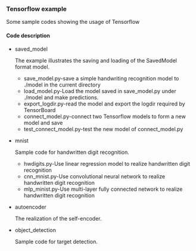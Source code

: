 ### Tensorflow example

Some sample codes showing the usage of Tensorflow

#### Code description

* saved_model

  The example illustrates the saving and loading of the SavedModel format model.

  * save_model.py-save a simple handwriting recognition model to ./model in the current directory
  * load_model.py-Load the model saved in save_model.py under ./model and make predictions.
  * export_logdir.py-read the model and export the logdir required by TensorBoard
  * connect_model.py-connect two Tensorflow models to form a new model and save
  * test_connect_model.py-test the new model of connect_model.py

* mnist

  Sample code for handwritten digit recognition.

  * hwdigits.py-Use linear regression model to realize handwritten digit recognition
  * cnn_mnist.py-Use convolutional neural network to realize handwritten digit recognition
  * mlp_minist.py-Use multi-layer fully connected network to realize handwritten digit recognition

* autoencoder

  The realization of the self-encoder.
  
* object_detection

  Sample code for target detection.
 
